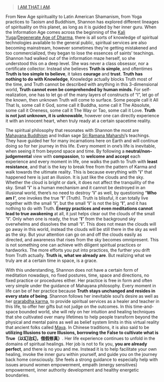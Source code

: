 >[I AM THAT I AM](https://en.wikipedia.org/wiki/I_Am_that_I_Am).

From New Age spirituality to Latin American Shamanism, from Yoga practices to Taoism and Buddhism, Shannon has explored different lineages of spirituality on this planet, as long as it is guided by her inner guru. When the Information Age comes across the beginning of the [Kali Yuga](https://en.wikipedia.org/wiki/Kali_Yuga)/[Degenerate Age of Dharma](https://en.wikipedia.org/wiki/Three_Ages_of_Buddhism), there is all sorts of knowledge of spiritual technologies available to the general public, spiritual services are also becoming mainstream, however sometimes they're getting mistakened and too commercialized, they began to lose the essences of saints’ teachings. Shannon had walked out of the information maze herself, so she understood this on a deep level.  She was never a class obsessor, nor a certificate collector. Instead she believes **Truth is simple**, and oftentimes **Truth is too simple to believe**, it takes **courage** and **trust**. **Truth has nothing to do with Knowledge**, Knowledge actually blocks Truth most of the time, and Truth cannot be described with anything in this 3-dimensional world, **Truth cannot even be comprehended by human minds**. For self-realization, one has to let go of the many layers of constructs of “I”, let go of the known, then unknown Truth will come to surface. Some people call it All That Is, some call it God, some call it Buddha, some call it The Absolute, some call it Oneness, some call it The Way or Tao, some call it Love. **Truth is not just unknown, it is unknowable**, however one can directly experience it with an innocent heart, when truly ready at a certain spacetime reality.


The spiritual philosophy that resonates with Shannon the most are [Mahayana Buddhism](https://en.wikipedia.org/wiki/Mahayana) and Indian sage [Sri Ramana Maharshi](https://en.wikipedia.org/wiki/Ramana_Maharshi)’s teachings. They have guided her for many incarnations here on Earth and will continue doing so for her journey in this life. Every moment in one’s life is inevitable, when seeing it from beyond space and time. By following a **neutral/non-judgemental** view with **compassion**, to **welcome and accept** each experience and every moment in life, one walks the path to Truth with **least resistance**, and that is the key to break free from the pattern of Karma and walk towards the ultimate reality. This is because everything with "**i**" that happened here is just an illusion. It is just like the clouds and the sky. Whether the cloud is bright or dark, it does not affect the tranquility of the sky. Small “**i**” is a human mechanism and it cannot be destroyed in an illusional world, there’s no need to destroy “**i**” as well, by questioning “**Who am I**”, one invokes the true “**I**” (Truth). Truth is blissful, it can totally live together with the small “**i**”, but the small “**i**” is not the big “**I**”, and it has nothing to do with Truth. **Energy practices and even meditations cannot lead to true awakening** at all, it just helps clear out the clouds of the small “**i**”. Only when one is ready, the true “**I**” from the background sky overwhelms and dissolves the small “**i**”. This does not mean the clouds will go away in this world, instead the clouds will be still there in the sky as well as the sky. But your attention can go on and off the clouds easily as directed, and awareness that rises from the sky becomes omnipresent. This is not something one can achieve with diligent spiritual practices or hardworks. The more efforts you put into practices, the further you drift from Truth actually. **Truth is, what we already are**. But realizing what we truly are at a certain time in space, is a grace.


With this understanding, Shannon does not have a certain form of meditation nowadays, no fixed postures, time, space and directions, no fixed practice or procedures either. Her practice is free in form and often very simple under the guidance of Mahayana philosophy. Every moment in life can be of her practice because **Truth stays unchanged and resides in every state of being**. Shannon follows her inevitable soul’s desire as well as her [prarabdha karma](https://en.wikipedia.org/wiki/Prarabdha_karma), to provide spiritual services as a healer and teacher in this life, to offer her gifts but not judge on the outcomes. In this time-and-space bounded world, she will rely on her intuition and healing techniques that she cultivated over many lifetimes to help people transform beyond the physical and mental pains as well as belief system limits in this virtual reality that ancient folks called [Maya](https://en.wikipedia.org/wiki/Maya_(religion)). In Chinese traditions, it is also said to be **utilizing Illusions to cure Illusions, borrowing the False to cultivate what is True（以幻治幻，借假修真）**. Her life experience continues to unfold in the domains of spiritual healings. Her job is not to fix you, **you are already perfect**, and there is no you and me. Instead it is to help facilitate your own healing, invoke the inner guru within yourself, and guide you on the journey back home consciously. She feels a strong guidance to especially help with issues around women empowerment, empath (energy sensitives) empowerment, inner authority development and healthy energetic boundaries.
